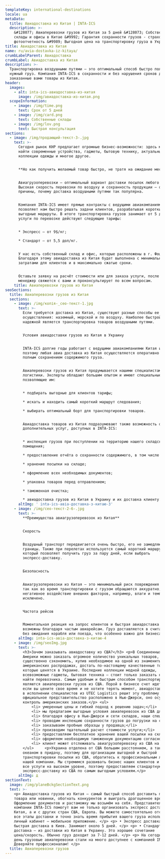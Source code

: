 ```yaml
---
templateKey: international-destinations
locale: ua
metaData:
  title: Авиадоставка из Китая | INTA-ICS
  description: >-
    &#128077; Авиаперевозки грузов из Китая за 5 дней &#128073; Собственные
    склады и офисы в Китае &#9992; Гарантия сохранности грузов - страхование и
    фотоотчетность &#9989; Выгодная цена на транспортировку груза в Украину
title: Авиадоставка из Китая
name: ru/avia-dostavka-iz-kitaya/
crumbLabelParent: Авиадоставка
crumbLabel: Авиадоставка из Китая
description: >-
  Транспортировка воздушными путями — это оптимальный способ быстро получить
  нужный груз. Компания INTA-ICS в сохранности и без нарушения сроков доставит
  заказанные вами товары из Китая.
header:
  images:
    - alt: inta-ics-авиадоставка-из-китая
      image: /img/авиадоставка-из-китая.png
  scopeInformation:
    - image: /img/time.png
      text: Срок от 5 дней
    - image: /img/card.png
      text: Собственные склады
    - image: /img/lov.png
      text: Быстрая консультация
sections:
  - image: /img/продающий-текст-3-.jpg
    text: >-
      Сегодня рынок КНР предлагает огромные бизнес-возможности: здесь можно
      найти современные устройства, гаджеты, бытовую технику, актуальные
      коллекции одежды и многое другое.


      **Но как получить желаемый товар быстро, не тратя на ожидание месяцы?**


      Авиагрузоперевозки — оптимальный вариант доставки посылок любого масштаба.
      Высокая скорость перевозки по воздуху и сохранность продукции — основные
      причины, почему доставка воздушными путями так популярна.


      Компания INTA-ICS имеет прямые контракты с ведущими авиакомпаниями. Это
      позволяет нам быстро решать задачи клиентов, разрабатывая короткие и
      выгодные маршруты. В итоге транспортировка грузов занимает от 5 дней. На
      услуги по перевозке действуют следующие тарифы:


      * Экспресс — от 9$/кг;

      * Стандарт — от 5,5 дол/кг.


      У нас есть собственный склад и офис, которые расположены в г. Фошань.
      Благодаря этому авиадоставка из Китая будет выполнена с минимальными
      затратами для клиентов и в максимально сжатые сроки.


      Оставьте заявку на расчёт стоимости или для заказа услуги, после чего наш
      менеджер свяжется с вами и проконсультирует по всем вопросам.
    title: Авиаперевозки грузов из Китая
seoSections:
  title: Авиаперевозки грузов из Китая
  sections:
    - image: /img/копія-_сео-текст-1.jpg
      text: >-
        Если требуется доставка из Китая, существуют разные способы ее
        осуществления: наземный, морской и по воздуху. Наиболее быстрой и
        надежной является транспортировка товаров воздушными путями.


        Условия авиадоставки грузов из Китая в Украину


        INTA-ICS долгие годы работает с ведущими авиакомпаниями Китая и Украины,
        поэтому любая авиа доставка из Китая осуществляется оперативно и с
        полным сохранением содержимого груза.


        Авиаперевозки грузов из Китая продумывается нашими специалистами в сфере
        логистики. Эксперты обладают большим опытом и имеют специальные знания,
        позволяющие им:


        * подбирать выгодные для клиентов тарифы;

        * искать и находить самый короткий маршрут следования;

        * выбирать оптимальный борт для транспортировки товаров.


        Авиадоставка товаров из Китая подразумевают также возможность оказания
        дополнительных услуг, доступных в INTA-ICS:


        * инспекция грузов при поступлении на территорию нашего складского
        помещения;

        * предоставление отчёта о сохранности содержимого, в том числе с фото;

        * хранение посылки на складе;

        * оформление всех необходимых документов;

        * упаковка товаров перед отправлением;

        * таможенная очистка;

        * авиадоставка грузов из Китая в Украину и их доставка клиенту.
      altImg: ' inta-ics-авіа-доставка-з-китаю-3'
    - image: /img/сео-текст-2-6-.jpg
      text: >-
        **Преимущества авиагрузоперевозок из Китая**


        Скорость


        Воздушный транспорт передвигается очень быстро, его не замедляют
        границы. Также при перелетах используется самый короткий маршрут,
        который позволяет получить груз за пару дней, если выбрать
        экспресс-доставку.


        Безопасность


        Авиагрузоперевозки из Китая — это минимальный риск повреждения товаров,
        так как во время транспортировки с грузом обращаются аккуратно, а
        негативное воздействие внешних факторов, например, влаги и температур —
        исключено.


        Частота рейсов


        Моментальная реакция на запрос клиентов и быстрая авиадоставка из Китая
        возможны благодаря частым авиарейсам. Груз доставляется в считанные дни,
        без ожидания корабля или поезда, что особенно важно для бизнеса.
      altImg: inta-ics-авіа-доставка-з-китаю-4
    - image: /img/seoImg.jpg
      text: >-
        <h3>Зачем заказывать авиадоставку из США?</h3> <p>В Соединенных Штатах
        Америки можно заказать огромное количество уникальных товаров,
        существенно сэкономить, купив необходимое на одной из знаменитых
        американских распродажах, достать по-настоящему качественные товары,
        которые ценятся в Украине. Последние коллекции модной одежды,
        всевозможные гаджеты, бытовая техника — стоит только заказать нужное и
        найти перевозчика. Самым удобным и быстрым способом транспортировки
        являются авиаперевозки грузов из США. Порой в бизнесе счет идет на дни,
        если вы цените свое время и не хотите терять момент, авиадоставка из США
        в исполнении специалистов из UTEC Logistics решит эту проблему. Наше
        официальное представительство расположено в Нью-Джерси, оно осуществляет
        контроль американских заказов.</p> <ul>
            <li> умеренные цены и гибкий подход к решению задач;</li>
            <li> мы предлагаем выгодные условия авиаперевозок из США для клиентов;</li>
            <li> благодаря офису в Нью-Джерси и сети складов, наши специалисты контролируют доставку посылок из США в Украину;</li>
            <li> проводим инспекцию сохранности грузов до погрузки на самолет, подкрепляя отчет фото- и видеосъемкой;</li>
            <li> заказываем пробные образцы у продавца;</li>
            <li> производим тщательный расчет стоимости услуги;</li>
            <li> предоставляем бесплатное хранение вашей посылки на складе, пока она ожидает транспортировки;</li>
            <li> оформляем необходимую таможенную документацию согласно международному законодательству;</li>
            <li> клиент может отслеживать авиагрузоперевозку из США на всем пути следования с помощью трекинга</li>
        </ul>     <p>Украина отделена от США большим расстоянием, а также
        океаном в придачу, поэтому для организации выгодной и быстрой
        транспортировки посылки из США, обратитесь к профессиональным логистам
        нашей компании. Мы стремимся развивать бизнес наших клиентов и оказывать
        все услуги на высоком уровне, поэтому предоставляем стандартную и
        экспресс-доставку из США по самым выгодным условиям.</p>
      altImg: д
sectionText:
  image: /img/planeBckgSectionText.png
  text: >-
    <p> Авиадоставка грузов из Китая — самый быстрый способ доставить партию
    товара или новинки, обогнать конкурентов и выиграть драгоценное время.
    Оформление документов и растаможку мы возьмём на себя. Представители
    компании INTA-ICS помогут вам не только организовать экспресс доставку из
    Китая, а и с других стран США, Европа. Вы можете самостоятельно отслеживать
    все этапы доставки и точно знать время прибытия вашего груза использую
    личный кабинет – мобильное приложение. </p> <p> • Экспресс доставка —
    быстрая доставка в Киев. Занимает около 5 дней. </p> <p> • Стандартная
    доставка – из доставки из Китая в Украину. Это хорошее сочетание
    цена/скорость. Обычно груз доходит за 7-12 дней. </p> <p> На сегодняшний
    день грузовые авиаперевозки стали на много доступнее с компанией INTA-ICS!
    Доверяйте профессионалам! </p>
  title: Авиаперевозки грузов
---
```

